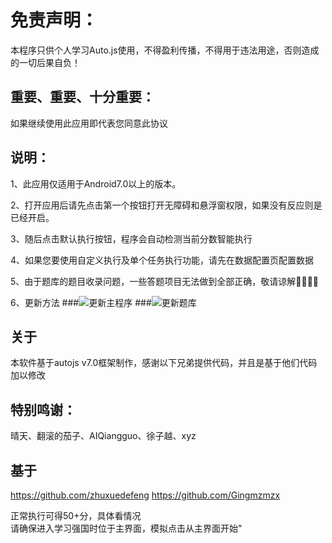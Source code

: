 #       免责声明：

 本程序只供个人学习Auto.js使用，不得盈利传播，不得用于违法用途，否则造成的一切后果自负！

  ##   重要、重要、十分重要：
 如果继续使用此应用即代表您同意此协议

  ##       说明：
 1、此应用仅适用于Android7.0以上的版本。

 2、打开应用后请先点击第一个按钮打开无障碍和悬浮窗权限，如果没有反应则是已经开启。 

 3、随后点击默认执行按钮，程序会自动检测当前分数智能执行 

 4、如果您要使用自定义执行及单个任务执行功能，请先在数据配置页配置数据
 
 5、由于题库的题目收录问题，一些答题项目无法做到全部正确，敬请谅解🙂🙂🙂🙂
 
 6、更新方法 
 ###![更新主程序](https://secure.wostatic.cn/static%2F91QMZub4NA3AK5ZGdX2XpZ%2F%E6%9B%B4%E6%96%B0%E4%B8%BB%E7%A8%8B%E5%BA%8F.jpg?auth_key=1624008139-b2FHeAc4qm4fLMx4kET2mV-0-d9430f97824cf20b240d1133f6f7ef5c&image_process=resize,w_720)
 ###![更新题库](https://secure.wostatic.cn/static%2Fh9pf7CdsiBKMgXH5QPrH5v%2F%E6%9B%B4%E6%96%B0%E9%A2%98%E5%BA%93.jpg?auth_key=1624008139-tBRrk5ZLXY872QdjkDrUKN-0-a8ca8b8bedc21adff796130b2582babb&image_process=resize,w_720)
 

  ##       关于
 本软件基于autojs v7.0框架制作，感谢以下兄弟提供代码，并且是基于他们代码加以修改

  ##       特别鸣谢：
 晴天、翻滚的茄子、AIQiangguo、徐子越、xyz
 ## 基于
 https://github.com/zhuxuedefeng
 https://github.com/Gingmzmzx

 正常执行可得50+分，具体看情况         
 请确保进入学习强国时位于主界面，模拟点击从主界面开始"
